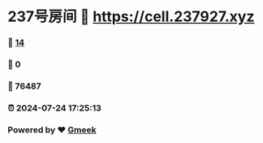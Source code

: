 # 237号房间 :link: https://cell.237927.xyz 
### :page_facing_up: [14](https://cell.237927.xyz/tag.html) 
### :speech_balloon: 0 
### :hibiscus: 76487 
### :alarm_clock: 2024-07-24 17:25:13 
### Powered by :heart: [Gmeek](https://github.com/Meekdai/Gmeek)
